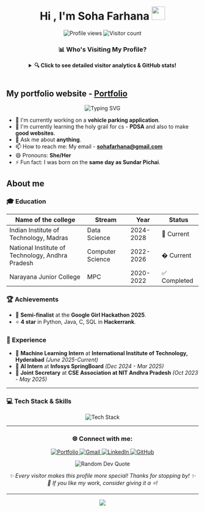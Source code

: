<h1 align="center"><b>Hi , I'm Soha Farhana </b><img src="https://media.giphy.com/media/hvRJCLFzcasrR4ia7z/giphy.gif" width="35"></h1>

<!-- Visitor Analytics -->
<p align="center">
  <img src="https://komarev.com/ghpvc/?username=SohaFarhana05&label=Profile%20views&color=0e75b6&style=flat" alt="Profile views" />
  <img src="https://hits.seeyoufarm.com/api/count/incr/badge.svg?url=https%3A%2F%2Fgithub.com%2FSohaFarhana05&count_bg=%2379C83D&title_bg=%23555555&icon=&icon_color=%23E7E7E7&title=Profile+Visitors&edge_flat=false" alt="Visitor count" />
</p>

<!-- GitHub Analytics Dashboard -->
<div align="center">

### 📊 Who's Visiting My Profile?

<details>
<summary><b>🔍 Click to see detailed visitor analytics & GitHub stats!</b></summary>

<br>

<!-- GitHub Stats Cards -->
<p align="center">
  <img height="180em" src="https://github-readme-stats.vercel.app/api?username=SohaFarhana05&show_icons=true&theme=tokyonight&include_all_commits=true&count_private=true"/>
  <img height="180em" src="https://github-readme-stats.vercel.app/api/top-langs/?username=SohaFarhana05&layout=compact&langs_count=8&theme=tokyonight"/>
</p>

<!-- Activity Graph -->
<p align="center">
  <img src="https://github-readme-activity-graph.vercel.app/graph?username=SohaFarhana05&bg_color=1a1b27&color=70a5fd&line=70a5fd&point=bf91f3&area=true&hide_border=true" alt="Activity Graph" />
</p>

<!-- GitHub Streak -->
<p align="center">
  <img src="https://github-readme-streak-stats.herokuapp.com/?user=SohaFarhana05&theme=tokyonight&hide_border=true" alt="GitHub Streak" />
</p>

<!-- GitHub Trophies -->
<p align="center">
  <img src="https://github-profile-trophy.vercel.app/?username=SohaFarhana05&theme=tokyonight&no-frame=true&no-bg=false&margin-w=4&row=1&column=6" alt="GitHub Trophies" />
</p>

### 📈 Real-time Analytics
- **Total Profile Views:** ![Profile Views](https://komarev.com/ghpvc/?username=SohaFarhana05&color=brightgreen&style=flat-square)
- **GitHub Followers:** ![GitHub followers](https://img.shields.io/github/followers/SohaFarhana05?style=social)
- **Repository Stars:** ![GitHub User's stars](https://img.shields.io/github/stars/SohaFarhana05?style=social)

</details>

</div>

<br>

## My portfolio website - [Portfolio](https://sohafarhana05.github.io/Portfolio/)

<!-- Animated About Me -->
<p align="center">
  <img src="https://readme-typing-svg.herokuapp.com?font=Fira+Code&pause=1000&color=58A6FF&center=true&vCenter=true&width=500&lines=Data+Science+Student+%40+IIT+Madras;Computer+Science+%40+NIT+Andhra+Pradesh;Machine+Learning+Enthusiast;Full+Stack+Developer;Google+Girl+Hackathon+Semi-finalist;JPMC+Code+for+Good'25+Semi-finalist;ML+Intern+%40+IIIT+Hyderabad" alt="Typing SVG" />
</p>

- 🔭 I'm currently working on a **vehicle parking application**.
- 🌱 I'm currently learning the holy grail for cs - **PDSA** and also to make **good websites**.
- 💬 Ask me about **anything**.
- 📫 How to reach me: My email - **sohafarhana@gmail.com**
- 😄 Pronouns: **She/Her**
- ⚡ Fun fact: I was born on the **same day as Sundar Pichai**.

## About me

### 🎓 Education
| Name of the college                   | Stream            | Year      | Status |
|---------------------------------------|-------------------|-----------|--------|
| Indian Institute of Technology, Madras | Data Science      | 2024-2028 | 🎯 Current |
| National Institute of Technology, Andhra Pradesh | Computer Science  | 2022-2026 | � Current |
| Narayana Junior College               | MPC               | 2020-2022 | ✅ Completed |

### 🏆 Achievements

* 🥈 **Semi-finalist** at the **Google Girl Hackathon 2025**.
* ⭐ **4 star** in Python, Java, C, SQL in **Hackerrank**.

### 💼 Experience
* 🤖 **Machine Learning Intern** at **International Institute of Technology, Hyderabad** *(June 2025-Current)*
* 🧠 **AI Intern** at **Infosys SpringBoard** *(Dec 2024 - Mar 2025)*
* 👥 **Joint Secretary** at **CSE Association at NIT Andhra Pradesh** *(Oct 2023 - May 2025)*

---

### 💻 Tech Stack & Skills

<p align="center">
  <img src="https://skillicons.dev/icons?i=python,java,c,cpp,js,html,css,react,nodejs,flask,django,mysql,mongodb,git,github,linux,vscode,figma" alt="Tech Stack" />
</p>

---

<!-- Connect with me -->
<h3 align="center">🌐 Connect with me:</h3>
<p align="center">
  <a href="https://sohafarhana05.github.io/Portfolio/" target="_blank">
    <img src="https://img.shields.io/badge/Portfolio-FF5722?style=for-the-badge&logo=todoist&logoColor=white" alt="Portfolio" />
  </a>
  <a href="mailto:sohafarhana@gmail.com" target="_blank">
    <img src="https://img.shields.io/badge/Gmail-D14836?style=for-the-badge&logo=gmail&logoColor=white" alt="Gmail" />
  </a>
  <a href="https://linkedin.com/in/soha-farhana" target="_blank">
    <img src="https://img.shields.io/badge/LinkedIn-0077B5?style=for-the-badge&logo=linkedin&logoColor=white" alt="LinkedIn" />
  </a>
  <a href="https://github.com/SohaFarhana05" target="_blank">
    <img src="https://img.shields.io/badge/GitHub-100000?style=for-the-badge&logo=github&logoColor=white" alt="GitHub" />
  </a>
</p>

<!-- Inspirational Quote -->
<div align="center">
  <img src="https://quotes-github-readme.vercel.app/api?type=horizontal&theme=tokyonight" alt="Random Dev Quote"/>
</div>

<!-- Footer Message -->
<p align="center">
  <i>✨ Every visitor makes this profile more special! Thanks for stopping by! ✨</i><br>
  <i>💝 If you like my work, consider giving it a ⭐!</i>
</p>

---

<p align="center">
  <img src="https://capsule-render.vercel.app/api?type=waving&color=gradient&height=60&section=footer"/>
</p>
